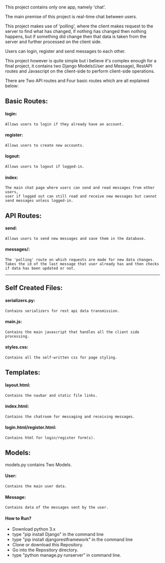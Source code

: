This project contains only one app, namely 'chat'.

The main premise of this project is real-time chat between users.

This project makes use of 'polling', where the client makes request to the server to find what has changed, if nothing has changed then nothing happens, but if something did change then that data is taken from the server and further processed on the client side.

Users can login, register and send messages to each other.

This project however is quite simple but i believe it's complex enough for a final project, it contains two Django Models(User and Message), RestAPI routes and Javascript on the client-side to perform client-side operations.

There are Two API routes and Four basic routes which are all explained below:

## Basic Routes:
#### login:
    Allows users to login if they already have an account.

#### register:
    Allows users to create new accounts.

#### logout:
    Allows users to logout if logged-in.

#### index:
    The main chat page where users can send and read messages from other users, 
    user if logged out can still read and receive new messages but cannot send messages unless logged-in.

## API Routes:
#### send:
    Allows users to send new messages and save them in the database.

#### messages/<id>:
    
    The 'polling' route on which requests are made for new data changes.
    Takes the id of the last message that user already has and then checks if data has been updated or not.

______________________________________________

## Self Created Files:
#### serializers.py:
    Contains serializers for rest api data transmission.
#### main.js:
    Contains the main javascript that handles all the client side processing.
#### styles.css:
    Contains all the self-written css for page styling.

## Templates:
#### layout.html:
    Contains the navbar and static file links.
#### index.html:
    Contains the chatroom for messaging and receiving messages.
#### login.html/register.html:
    Contains html for login/register form(s).

## Models:
models.py contains Two Models.

#### User:
    Contains the main user data.

#### Message:
    Contains data of the messages sent by the user.

#### How to Run?
* Download python 3.x
* type "pip install Django" in the command line
* type "pip install djangorestframework" in the command line
* Clone or download this Repository.
* Go into the Repository directory.
* type "python manage.py runserver" in command line.

